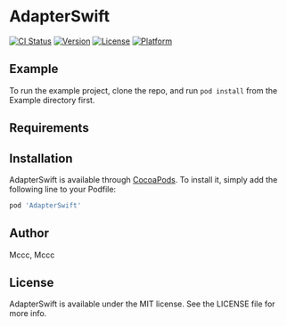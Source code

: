 # AdapterSwift

[![CI Status](https://img.shields.io/travis/Mccc/AdapterSwift.svg?style=flat)](https://travis-ci.org/Mccc/AdapterSwift)
[![Version](https://img.shields.io/cocoapods/v/AdapterSwift.svg?style=flat)](https://cocoapods.org/pods/AdapterSwift)
[![License](https://img.shields.io/cocoapods/l/AdapterSwift.svg?style=flat)](https://cocoapods.org/pods/AdapterSwift)
[![Platform](https://img.shields.io/cocoapods/p/AdapterSwift.svg?style=flat)](https://cocoapods.org/pods/AdapterSwift)

## Example

To run the example project, clone the repo, and run `pod install` from the Example directory first.

## Requirements

## Installation

AdapterSwift is available through [CocoaPods](https://cocoapods.org). To install
it, simply add the following line to your Podfile:

```ruby
pod 'AdapterSwift'
```

## Author

Mccc, Mccc

## License

AdapterSwift is available under the MIT license. See the LICENSE file for more info.
